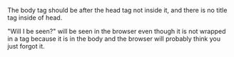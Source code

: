 <html>
<head>
	<title>Exercise 1:</title>
</head>
<body>

<p> The body tag should be after the head tag not inside it, and there is no title tag inside of head.</p>

<p>"Will I be seen?" will be seen in the browser even though it is not wrapped in a tag because it is in the body and the browser will probably think you just forgot it. 
</p>

</body>
</html>